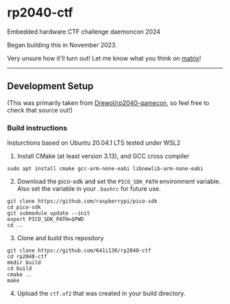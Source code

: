 # rp2040-ctf
Embedded hardware CTF challenge daemoncon 2024

Began building this in November 2023.

Very unsure how it'll turn out! Let me know what you think on [matrix](https://matrix.to/#/@caret:m.sif.moe)!

---

## Development Setup
(This was primarily taken from [Drewol/rp2040-gamecon](https://github.com/Drewol/rp2040-gamecon), so feel free to check that source out!)

### Build instructions
Insturctions based on Ubuntu 20.04.1 LTS tested under WSL2

1. Install CMake (at least version 3.13), and GCC cross compiler
```
sudo apt install cmake gcc-arm-none-eabi libnewlib-arm-none-eabi
```

2. Download the pico-sdk and set the `PICO_SDK_PATH` environment variable. Also set the variable in your `.bashrc` for future use.
```
git clone https://github.com/raspberrypi/pico-sdk
cd pico-sdk
git submodule update --init
export PICO_SDK_PATH=$PWD
cd ..
```

3. Clone and build this repository
```
git clone https://github.com/641i130/rp2040-ctf
cd rp2040-ctf
mkdir build
cd build
cmake ..
make
```

4. Upload the `ctf.uf2` that was created in your build directory.

